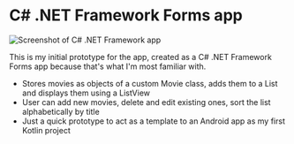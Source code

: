 # C# .NET Framework Forms app

![Screenshot of C# .NET Framework app](/C#/assets/images/screenshot.png)

This is my initial prototype for the app, created as a C# .NET Framework Forms app because that's what I'm most familiar with.
- Stores movies as objects of a custom Movie class, adds them to a List<T> and displays them using a ListView
- User can add new movies, delete and edit existing ones, sort the list alphabetically by title
- Just a quick prototype to act as a template to an Android app as my first Kotlin project